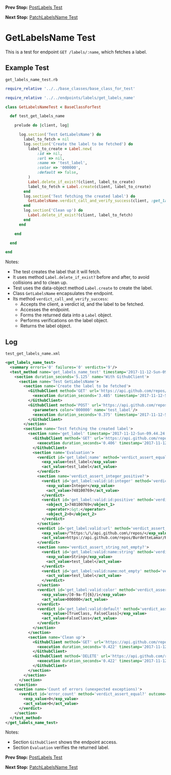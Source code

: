 <!--- GENERATED FILE, DO NOT EDIT --->
**Prev Stop:** [PostLabels Test](./PostLabels.md#postlabels-test)

**Next Stop:** [PatchLabelsName Test](./PatchLabelsName.md#patchlabelsname-test)


# GetLabelsName Test

This is a test for endpoint `GET /labels/:name`, which fetches a label.

## Example Test

<code>get_labels_name_test.rb</code>
```ruby
require_relative '../../base_classes/base_class_for_test'

require_relative '../../endpoints/labels/get_labels_name'

class GetLabelsNameTest < BaseClassForTest

  def test_get_labels_name

    prelude do |client, log|

      log.section('Test GetLabelsName') do
        label_to_fetch = nil
        log.section('Create the label to be fetched') do
          label_to_create = Label.new(
              :id => nil,
              :url => nil,
              :name => 'test_label',
              :color => '000000',
              :default => false,
          )
          Label.delete_if_exist?(client, label_to_create)
          label_to_fetch = Label.create(client, label_to_create)
        end
        log.section('Test fetching the created label') do
          GetLabelsName.verdict_call_and_verify_success(client, :get_label, label_to_fetch)
        end
        log.section('Clean up') do
          Label.delete_if_exist?(client, label_to_fetch)
        end
      end

    end

  end

end
```

Notes:

- The test creates the label that it will fetch.
- It uses method `Label.delete_if_exist?` before and after, to avoid collisions and to clean up.
- Test uses the data-object method `Label.create` to create the label.
- Class `GetLabelsName` encapsulates the endpoint.
- Its method `verdict_call_and_verify_success`:
  - Accepts the client, a verdict id, and the label to be fetched.
  - Accesses the endpoint.
  - Forms the returned data into a `Label` object.
  - Performs verifications on the label object.
  - Returns the label object.

## Log

<code>test_get_labels_name.xml</code>
```xml
<get_labels_name_test>
  <summary errors='0' failures='0' verdicts='9'/>
  <test_method name='get_labels_name_test' timestamp='2017-11-12-Sun-09.44.20.963'>
    <section duration_seconds='5.125' name='With GithubClient'>
      <section name='Test GetLabelsName'>
        <section name='Create the label to be fetched'>
          <GithubClient method='GET' url='https://api.github.com/repos/BurdetteLamar/RubyTest/labels/test_label'>
            <execution duration_seconds='3.485' timestamp='2017-11-12-Sun-09.44.20.979'/>
          </GithubClient>
          <GithubClient method='POST' url='https://api.github.com/repos/BurdetteLamar/RubyTest/labels'>
            <parameters color='000000' name='test_label'/>
            <execution duration_seconds='0.375' timestamp='2017-11-12-Sun-09.44.24.463'/>
          </GithubClient>
        </section>
        <section name='Test fetching the created label'>
          <section name='get_label' timestamp='2017-11-12-Sun-09.44.24.838'>
            <GithubClient method='GET' url='https://api.github.com/repos/BurdetteLamar/RubyTest/labels/test_label'>
              <execution duration_seconds='0.406' timestamp='2017-11-12-Sun-09.44.24.838'/>
            </GithubClient>
            <section name='Evaluation'>
              <verdict id='get_label:name' method='verdict_assert_equal?' outcome='passed' volatile='false'>
                <exp_value>test_label</exp_value>
                <act_value>test_label</act_value>
              </verdict>
              <section name='verdict_assert_integer_positive?'>
                <verdict id='get_label:valid:id:integer' method='verdict_assert_kind_of?' outcome='passed' volatile='false'>
                  <exp_value>Integer</exp_value>
                  <act_value>748100769</act_value>
                </verdict>
                <verdict id='get_label:valid:id:positive' method='verdict_assert_operator?' outcome='passed' volatile='false'>
                  <object_1>748100769</object_1>
                  <operator>:&gt;</operator>
                  <object_2>0</object_2>
                </verdict>
              </section>
              <verdict id='get_label:valid:url' method='verdict_assert_match?' outcome='passed' volatile='false'>
                <exp_value>/^https:\/\/api.github.com\/repos/</exp_value>
                <act_value>https://api.github.com/repos/BurdetteLamar/RubyTest/labels/test_label</act_value>
              </verdict>
              <section name='verdict_assert_string_not_empty?'>
                <verdict id='get_label:valid:name:string' method='verdict_assert_kind_of?' outcome='passed' volatile='false'>
                  <exp_value>String</exp_value>
                  <act_value>test_label</act_value>
                </verdict>
                <verdict id='get_label:valid:name:not_empty' method='verdict_refute_empty?' outcome='passed' volatile='false'>
                  <act_value>test_label</act_value>
                </verdict>
              </section>
              <verdict id='get_label:valid:color' method='verdict_assert_match?' outcome='passed' volatile='false'>
                <exp_value>/[0-9a-f]{6}/i</exp_value>
                <act_value>000000</act_value>
              </verdict>
              <verdict id='get_label:valid:default' method='verdict_assert_includes?' outcome='passed' volatile='false'>
                <exp_value>[TrueClass, FalseClass]</exp_value>
                <act_value>FalseClass</act_value>
              </verdict>
            </section>
          </section>
          <section name='Clean up'>
            <GithubClient method='GET' url='https://api.github.com/repos/BurdetteLamar/RubyTest/labels/test_label'>
              <execution duration_seconds='0.422' timestamp='2017-11-12-Sun-09.44.25.244'/>
            </GithubClient>
            <GithubClient method='DELETE' url='https://api.github.com/repos/BurdetteLamar/RubyTest/labels/test_label'>
              <execution duration_seconds='0.422' timestamp='2017-11-12-Sun-09.44.25.666'/>
            </GithubClient>
          </section>
        </section>
      </section>
    </section>
    <section name='Count of errors (unexpected exceptions)'>
      <verdict id='error_count' method='verdict_assert_equal?' outcome='passed' volatile='true'>
        <exp_value>0</exp_value>
        <act_value>0</act_value>
      </verdict>
    </section>
  </test_method>
</get_labels_name_test>
```

Notes:

- Section `GithubClient` shows the endpoint access.
- Section `Evaluation` verifies the returned label.

**Prev Stop:** [PostLabels Test](./PostLabels.md#postlabels-test)

**Next Stop:** [PatchLabelsName Test](./PatchLabelsName.md#patchlabelsname-test)

